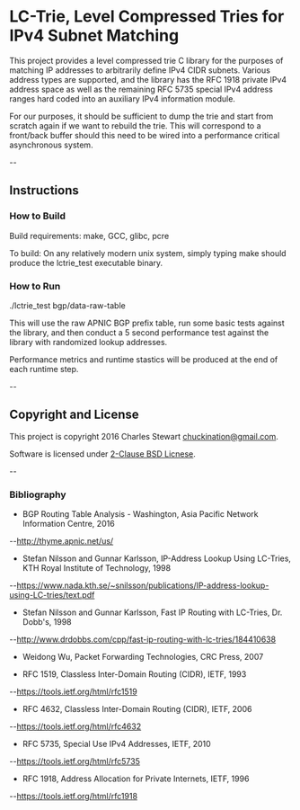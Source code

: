# LC-Trie, Level Compressed Tries for IPv4 Subnet Matching

This project provides a level compressed trie C library
for the purposes of matching IP addresses to arbitrarily
define IPv4 CIDR subnets.  Various address types are
supported, and the library has the RFC 1918 private IPv4
address space as well as the remaining RFC 5735 special
IPv4 address ranges hard coded into an auxiliary IPv4
information module.

For our purposes, it should be sufficient to dump the trie
and start from scratch again if we want to rebuild the trie.
This will correspond to a front/back buffer should this need
to be wired into a performance critical asynchronous system.

--

## Instructions

### How to Build

Build requirements:
make, GCC, glibc, pcre

To build:
On any relatively modern unix system, simply typing make should
produce the lctrie_test executable binary.

### How to Run

./lctrie_test bgp/data-raw-table

This will use the raw APNIC BGP prefix table, run some basic
tests against the library, and then conduct a 5 second performance
test against the library with randomized lookup addresses.

Performance metrics and runtime stastics will be produced at the
end of each runtime step.

--

## Copyright and License

This project is copyright 2016 Charles Stewart <chuckination@gmail.com>.

Software is licensed under [2-Clause BSD Licnese](https://github.com/chuckination/lctrie/blob/master/LICENSE).

--

### Bibliography

* BGP Routing Table Analysis - Washington, Asia Pacific Network Information Centre, 2016

--http://thyme.apnic.net/us/

* Stefan Nilsson and Gunnar Karlsson, IP-Address Lookup Using LC-Tries, KTH Royal Institute of Technology, 1998

--https://www.nada.kth.se/~snilsson/publications/IP-address-lookup-using-LC-tries/text.pdf

* Stefan Nilsson and Gunnar Karlsson, Fast IP Routing with LC-Tries, Dr. Dobb's, 1998

--http://www.drdobbs.com/cpp/fast-ip-routing-with-lc-tries/184410638

* Weidong Wu, Packet Forwarding Technologies, CRC Press, 2007

* RFC 1519, Classless Inter-Domain Routing (CIDR), IETF, 1993

--https://tools.ietf.org/html/rfc1519

* RFC 4632, Classless Inter-Domain Routing (CIDR), IETF, 2006

--https://tools.ietf.org/html/rfc4632

* RFC 5735, Special Use IPv4 Addresses, IETF, 2010

--https://tools.ietf.org/html/rfc5735

* RFC 1918, Address Allocation for Private Internets, IETF, 1996

--https://tools.ietf.org/html/rfc1918

